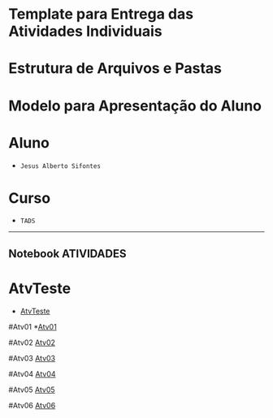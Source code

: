 ﻿# Template para Entrega das Atividades Individuais

# Estrutura de Arquivos e Pastas



# Modelo para Apresentação do Aluno

# Aluno
* `Jesus Alberto Sifontes` 

# Curso
* `TADS`

<hr>

## Notebook ATIVIDADES

# AtvTeste 
  * [AtvTeste](https://github.com/sifontesj23/POOGit/tree/main/AvtTeste/notebook) 

#Atv01
  *[Atv01](https://github.com/sifontesj23/POOGit/tree/main/atv01/Notebook/Atv01.ipynb)
  
#Atv02   [Atv02](https://github.com/sifontesj23/POOGit/tree/main/atv02/Notebook/Atv02.ipynb)

#Atv03   [Atv03]()

#Atv04   [Atv04](https://github.com/sifontesj23/POOGit/blob/main/atv04/Notebook/Atv04.ipynb)

#Atv05   [Atv05](https://github.com/sifontesj23/POOGit/blob/main/atv05/Notebook/Atv05.ipynb)

#Atv06   [Atv06](https://github.com/sifontesj23/POOGit/blob/main/atv06/Notebook/Atv06%20.ipynb)

